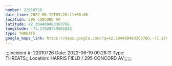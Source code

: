 ```yaml
---
number: 22010726
date_time: 2022-06-19T09:28:11+00:00
location: 295 CONCORD AV
latitude: 42.394409483363766
longitude: -71.17028759501882
type: THREATS
google_maps_link: https://maps.google.com/?q=42.394409483363766,-71.17028759501882
---
```


;;;Incident #: 22010726  Date: 2022-06-19 09:28:11  Type: THREATS;;;Location: HARRIS FIELD / 295 CONCORD AV;;;;;;
